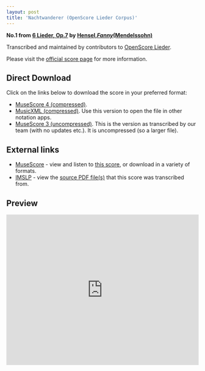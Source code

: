 ```yaml
---
layout: post
title: 'Nachtwanderer (OpenScore Lieder Corpus)'
---
```


__No.1 from [6 Lieder, Op.7](https://fourscoreandmore.org/openscore/lieder/Hensel,_Fanny_(Mendelssohn)/6_Lieder,_Op.7/) by [Hensel,_Fanny_(Mendelssohn)](https://fourscoreandmore.org/openscore/lieder/Hensel,_Fanny_(Mendelssohn))__

Transcribed and maintained by contributors to [OpenScore Lieder].

Please visit the [official score page] for more information.

[official score page]: https://musescore.com/openscore-lieder-corpus/scores/5987757
[OpenScore Lieder]: https://musescore.com/openscore-lieder-corpus

## Direct Download

Click on the links below to download the score in your preferred format:
- [MuseScore 4 (compressed)](https://github.com/openscore/lieder/blob/main/scores/Hensel,_Fanny_(Mendelssohn)/6_Lieder,_Op.7/1_Nachtwanderer/lc5987757.mscz?raw=true).
- [MusicXML (compressed)](https://github.com/openscore/lieder/blob/main/scores/Hensel,_Fanny_(Mendelssohn)/6_Lieder,_Op.7/1_Nachtwanderer/lc5987757.mxl?raw=true). Use this version to open the file in other notation apps.
- [MuseScore 3 (uncompressed)](https://github.com/openscore/lieder/blob/main/scores/Hensel,_Fanny_(Mendelssohn)/6_Lieder,_Op.7/1_Nachtwanderer/lc5987757.mscx?raw=true). This is the version as transcribed by our team (with no updates etc.). It is uncompressed (so a larger file).

## External links

- [MuseScore] - view and listen to [this score][MuseScore], or download in a variety of formats.
- [IMSLP] - view the [source PDF file(s)][IMSLP] that this score was transcribed from.

[MuseScore]: https://musescore.com/score/5987757
[IMSLP]: https://imslp.org/wiki/Special:ReverseLookup/558449

## Preview

<iframe width="100%" height="394" src="https://musescore.com/openscore-lieder-corpus/scores/5987757/embed" frameborder="0" allowfullscreen allow="autoplay; fullscreen"></iframe>

